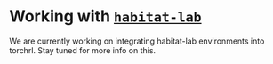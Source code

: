 # Working with [`habitat-lab`](https://github.com/facebookresearch/habitat-lab)

We are currently working on integrating habitat-lab environments into torchrl.
Stay tuned for more info on this.

